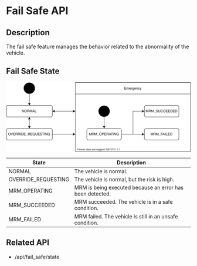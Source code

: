 # Fail Safe API

## Description

The fail safe feature manages the behavior related to the abnormality of the vehicle.

## Fail Safe State

![fail-safe-state](./fail-safe-state.drawio.svg)

| State               | Description                                               |
| ------------------- | --------------------------------------------------------- |
| NORMAL              | The vehicle is normal.                                    |
| OVERRIDE_REQUESTING | The vehicle is normal, but the risk is high.              |
| MRM_OPERATING       | MRM is being executed because an error has been detected. |
| MRM_SUCCEEDED       | MRM succeeded. The vehicle is in a safe condition.        |
| MRM_FAILED          | MRM failed. The vehicle is still in an unsafe condition.  |

## Related API

- /api/fail_safe/state
